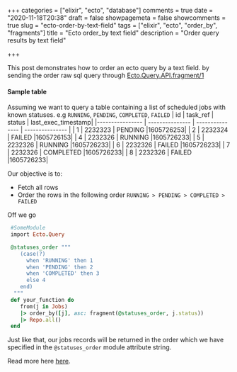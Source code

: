 +++
categories = ["elixir", "ecto", "database"]
comments = true
date = "2020-11-18T20:38"
draft = false
showpagemeta = false
showcomments = true
slug = "ecto-order-by-text-field"
tags = ["elixir", "ecto", "order_by", "fragments"]
title = "Ecto order_by text field"
description = "Order query results by text field"

+++

This post demonstrates how to order an ecto query by a text field.
by sending the order raw sql query through [Ecto.Query.API.fragment/1](https://hexdocs.pm/ecto/Ecto.Query.API.html#fragment/1)


#### Sample table
Assuming we want to query a table containing a list of scheduled jobs with known statuses. e.g 
`RUNNING`, `PENDING`, `COMPLETED`, `FAILED`
| id  | task_ref  | status    |  last_exec_timestamp|
|---------------- | --------------- | --------------- | --------------- |
| 1    | 2232323    | PENDING    |1605726253|
| 2    | 2232324    | FAILED    |1605726153|
| 4    | 2232326   | RUNNING   |1605726233|
| 5    | 2232326   | RUNNING   |1605726233|
| 6    | 2232326   | FAILED   |1605726233|
| 7    | 2232326   | COMPLETED   |1605726233|
| 8    | 2232326   | FAILED   |1605726233|

Our objective is to:
- Fetch all rows
- Order the rows in the following order
    `RUNNING > PENDING > COMPLETED > FAILED`

Off we go
```ruby
 #SomeModule
 import Ecto.Query

 @statuses_order """
    (case(?)
      when 'RUNNING' then 1
      when 'PENDING' then 2
      when 'COMPLETED' then 3
      else 4
    end)
  """
 def your_function do
    from(j in Jobs)
    |> order_by([j], asc: fragment(@statuses_order, j.status))
    |> Repo.all()
 end

```

Just like that, our jobs records will be returned in the order which we have specified in the `@statuses_order` module attribute string.

Read more here [here](https://elixirforum.com/t/error-interpolating-a-variable-as-the-first-argument-of-an-ecto-fragment/6711/2).